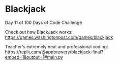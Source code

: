 # Blackjack
Day 11 of 100 Days of Code Challenge

Check out how BlackJack works: https://games.washingtonpost.com/games/blackjack

Teacher's extremely neat and professional coding: https://replit.com/@appbrewery/blackjack-final?embed=1&output=1#main.py
